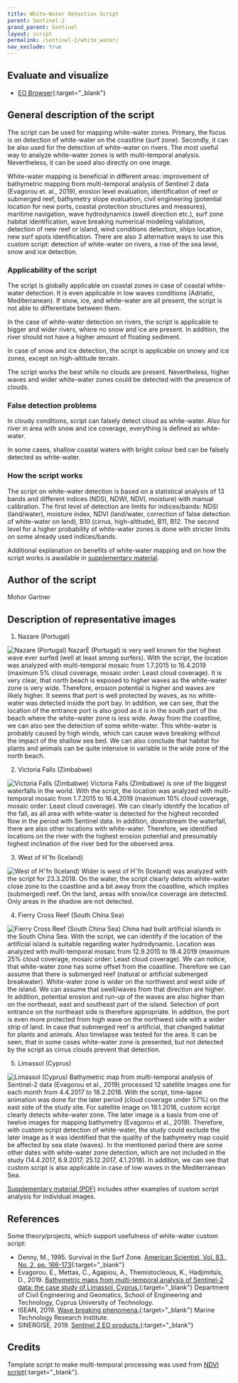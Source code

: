 ```yaml
---
title: White-Water Detection Script
parent: Sentinel-2
grand_parent: Sentinel
layout: script
permalink: /sentinel-2/white_water/
nav_exclude: true
---
```



## Evaluate and visualize
 - [EO Browser](https://apps.sentinel-hub.com/eo-browser/?zoom=15&lat=39.60651&lng=-9.09239&themeId=DEFAULT-THEME&visualizationUrl=https%3A%2F%2Fservices.sentinel-hub.com%2Fogc%2Fwms%2Fbd86bcc0-f318-402b-a145-015f85b9427e&evalscript=Ly9WRVJTSU9OPTMKZnVuY3Rpb24gc2V0dXAoKSB7CiAgcmV0dXJuIHsKICAgIGlucHV0OiBbIkIwMSIsIkIwMiIsIkIwMyIsICJkYXRhTWFzayJdLAogICAgb3V0cHV0OiB7IGJhbmRzOiA0IH0KICB9Owp9CgpmdW5jdGlvbiBldmFsdWF0ZVBpeGVsKHNhbXBsZSkgewogIAogIHJldHVybiBbMi41ICogc2FtcGxlLkIwMSwgMi41ICogc2FtcGxlLkIwMiwgMi41ICogc2FtcGxlLkIwMywgc2FtcGxlLmRhdGFNYXNrXTsKfQ%3D%3D&datasetId=S2L2A&fromTime=2023-04-04T00%3A00%3A00.000Z&toTime=2023-04-04T23%3A59%3A59.999Z&demSource3D=%22MAPZEN%22#custom-script){:target="_blank"}

## General description of the script

The script can be used for mapping white-water zones. Primary, the focus is on detection of white-water on the coastline (surf zone). Secondly, it can be also used for the detection of white-water on rivers. The most useful way to analyze white-water zones is with multi-temporal analysis. Nevertheless, it can be used also directly on one image.

White-water mapping is beneficial in different areas: improvement of bathymetric mapping from multi-temporal analysis of Sentinel 2 data (Evagorou et. al., 2019), erosion level evaluation, identification of reef or submerged reef, bathymetry slope evaluation, civil engineering (potential location for new ports, coastal protection structures and measures), maritime navigation, wave hydrodynamics (swell direction etc.), surf zone habitat identification, wave breaking numerical modeling validation, detection of new reef or island, wind conditions detection, ships location, new surf spots identification. There are also 3 alternative ways to use this custom script: detection of white-water on rivers, a rise of the sea level, snow and ice detection.

### Applicability of the script

The script is globally applicable on coastal zones in case of coastal white-water detection. It is even applicable in low waves conditions (Adriatic, Mediterranean). If snow, ice, and white-water are all present, the script is not able to differentiate between them. 

In the case of white-water detection on rivers, the script is applicable to bigger and wider rivers, where no snow and ice are present. In addition, the river should not have a higher amount of floating sediment.

In case of snow and ice detection, the script is applicable on snowy and ice zones, except on high-altitude terrain.

The script works the best while no clouds are present. Nevertheless, higher waves and wider white-water zones could be detected with the presence of clouds.

### False detection problems

In cloudy conditions, script can falsely detect cloud as white-water. Also for river in area with snow and ice coverage, everything is defined as white-water.

In some cases, shallow coastal waters with bright colour bed can be falsely detected as white-water.

### How the script works

The script on white-water detection is based on a statistical analysis of 13 bands and different indices (NDSI, NDWI, NDVI, moisture) with manual calibration. The first level of detection are limits for indices/bands: NDSI (land/water), moisture index, NDVI (land/water, correction of false detection of white-water on land), B10 (cirrus, high-altitude), B11, B12. The second level for a higher probability of white-water zones is done with stricter limits on some already used indices/bands.

Additional explanation on benefits of white-water mapping and on how the script works is awailable in [supplementary material](supplementary_material.pdf).

## Author of the script

Mohor Gartner

## Description of representative images

1. Nazare (Portugal)

![Nazare (Portugal)](fig/01_nazare_mt.png)
NazarÈ (Portugal) is very well known for the highest wave ever surfed (well at least among surfers). With the script, the location was analyzed with multi-temporal mosaic from 1.7.2015 to 16.4.2019 (maximum 5% cloud coverage, mosaic order: Least cloud coverage). It is very clear, that north beach is exposed to higher waves as the white-water zone is very wide. Therefore, erosion potential is higher and waves are likely higher. It seems that port is well protected by waves, as no white-water was detected inside the port bay. In addition, we can see, that the location of the entrance port is also good as it is in the south part of the beach where the white-water zone is less wide. Away from the coastline, we can also see the detection of some white-water. This white-water is probably caused by high winds, which can cause wave breaking without the impact of the shallow sea bed. We can also conclude that habitat for plants and animals can be quite intensive in variable in the wide zone of the north beach.

2. Victoria Falls (Zimbabwe)

![Victoria Falls (Zimbabwe)](fig/02_victoria_falls_mt.png)
Victoria Falls (Zimbabwe) is one of the biggest waterfalls in the world. With the script, the location was analyzed with multi-temporal mosaic from 1.7.2015 to 16.4.2019 (maximum 10% cloud coverage, mosaic order: Least cloud coverage). We can clearly identify the location of the fall, as all area with white-water is detected for the highest recorded flow in the period with Sentinel data. In addition, downstream the waterfall, there are also other locations with white-water. Therefore, we identified locations on the river with the highest erosion potential and presumably highest inclination of the river bed for the observed area.

3. West of Hˆfn (Iceland)

![West of Hˆfn (Iceland)](fig/03_west_of_hofn_iceland.jpg)
Wider is west of Hˆfn (Iceland) was analyzed with the script for 23.3.2018. On the water, the script clearly detects white-water close zone to the coastline and a bit away from the coastline, which implies (submerged) reef. On the land, areas with snow/ice coverage are detected. Only areas in the shadow are not detected.

4. Fierry Cross Reef (South China Sea)

![Fierry Cross Reef (South China Sea)](fig/04_fiery_cross_reef_mt.png)
China had built artificial islands in the South China Sea. With the script, we can identify if the location of the artificial island is suitable regarding water hydrodynamic. Location was analyzed with multi-temporal mosaic from 12.9.2015 to 18.4.2019 (maximum 25% cloud coverage, mosaic order: Least cloud coverage). We can notice, that white-water zone has some offset from the coastline. Therefore we can assume that there is submerged reef (natural or artificial submerged breakwater). White-water zone is wider on the northwest and west side of the island. We can assume that swell/waves from that direction are higher. In addition, potential erosion and run-up of the waves are also higher than on the northeast, east and southeast part of the island. Selection of port entrance on the northeast side is therefore appropriate. In addition, the port is even more protected from high wave on the northwest side with a wider strip of land. In case that submerged reef is artificial, that changed habitat for plants and animals.
Also timelapse was tested for the area. It can be seen, that in some cases white-water zone is presented, but not detected by the script as cirrus clouds prevent that detection.

5. Limassol (Cyprus)

![Limassol (Cyprus)](fig/05_limassol_cyprus_timelapse.gif)
Bathymetric map from multi-temporal analysis of Sentinel-2 data (Evagorou et al., 2019) processed 12 satellite images one for each month from 4.4.2017 to 18.2.2018. With the script, time-lapse animation was done for the later period (cloud coverage under 57%) on the east side of the study site. For satellite image on 19.1.2018, custom script clearly detects white-water zone. The later image is a basis from one of twelve images for mapping bathymetry (Evagorou et al., 2019). Therefore, with custom script detection of white-water, the study could exclude the later image as it was identified that the quality of the bathymetry map could be affected by sea state (waves). In the mentioned period there are some other dates with white-water zone detection, which are not included in the study (14.4.2017, 6.9.2017, 25.12.2017, 4.1.2018). In addition, we can see that custom script is also applicable in case of low waves in the Mediterranean Sea.  

[Supplementary material (PDF)](supplementary_material.pdf) includes other examples of custom script analysis for individual images.

## References

Some theory/projects, which support usefulness of white-water custom script:
- Denny, M., 1995. Survival in the Surf Zone. [American Scientist, Vol. 83., No. 2, pp. 166-173](https://www.jstor.org/stable/29775404 ){:target="_blank"}
- Evagorou, E., Mettas, C., Agapiou, A., Themistocleous, K., Hadjimitsis, D., 2019. [Bathymetric maps from multi-temporal analysis of Sentinel-2 data: the case study of Limassol, Cyprus.](https://www.adv-geosci.net/45/397/2019/adgeo-45-397-2019.pdf){:target="_blank"} Department of Civil Engineering and Geomatics, School of Engineering and Technology, Cyprus University of Technology.
- ISEAN, 2019. [Wave breaking phenomena.](https://www.insean.cnr.it/content/wave-breaking-phenomena){:target="_blank"} Marine Technology Research Institute.
- SINERGISE, 2019. [Sentinel 2 EO products.](https://www.sentinel-hub.com/develop/documentation/eo_products/Sentinel2EOproducts){:target="_blank"}

## Credits

Template script to make multi-temporal processing was used from [NDVI script](https://github.com/sentinel-hub/custom-scripts/blob/master/sentinel-2/max_ndvi/script.js){:target="_blank"}.
